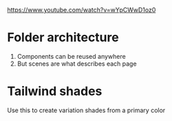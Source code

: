 https://www.youtube.com/watch?v=wYpCWwD1oz0

# Folder architecture

1. Components can be reused anywhere
2. But scenes are what describes each page

# Tailwind shades

Use this to create variation shades from a primary color

